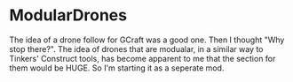 # ModularDrones

The idea of a drone follow for GCraft was a good one. Then I thought "Why stop there?". The idea of drones that are modualar, in a similar way to Tinkers' Construct tools, has become apparent to me that the section for them would be HUGE. So I'm starting it as a seperate mod.
